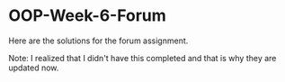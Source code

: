 # OOP-Week-6-Forum

Here are the solutions for the forum assignment.

Note: I realized that I didn't have this completed and that is why they are updated now.
